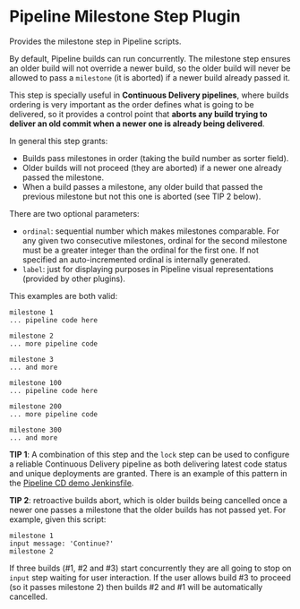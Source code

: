 # Pipeline Milestone Step Plugin

Provides the milestone step in Pipeline scripts.

By default, Pipeline builds can run concurrently. The milestone step
ensures an older build will not override a newer build, so the older
build will never be allowed to pass a `milestone` (it is aborted) if a
newer build already passed it.

This step is specially useful in **Continuous Delivery pipelines**,
where builds ordering is very important as the order defines what is
going to be delivered, so it provides a control point that **aborts any
build trying to deliver an old commit when a newer one is already being
delivered**.

In general this step grants:

-   Builds pass milestones in order (taking the build number as sorter
    field).
-   Older builds will not proceed (they are aborted) if a newer one
    already passed the milestone.
-   When a build passes a milestone, any older build that passed the
    previous milestone but not this one is aborted (see TIP 2 below).

There are two optional parameters:

-   `ordinal`: sequential number which makes milestones comparable. For
    any given two consecutive milestones, ordinal for the second
    milestone must be a greater integer than the ordinal for the first
    one. If not specified an auto-incremented ordinal is internally
    generated.
-   `label`: just for displaying purposes in Pipeline visual
    representations (provided by other plugins).

This examples are both valid:

    milestone 1
    ... pipeline code here

    milestone 2
    ... more pipeline code

    milestone 3
    ... and more

    milestone 100
    ... pipeline code here

    milestone 200
    ... more pipeline code

    milestone 300
    ... and more

**TIP 1**: A combination of this step and the `lock` step can be used to
configure a reliable Continuous Delivery pipeline as both delivering
latest code status and unique deployments are granted. There is an
example of this pattern in the [Pipeline CD demo
Jenkinsfile](https://github.com/jenkinsci/workflow-aggregator-plugin/blob/8a69bb4506d270c4a1fc58580519a0bcac1b8bce/demo/repo/Jenkinsfile).

**TIP 2**: retroactive builds abort, which is older builds being
cancelled once a newer one passes a milestone that the older builds has
not passed yet. For example, given this script:

    milestone 1
    input message: 'Continue?'
    milestone 2

If three builds (\#1, \#2 and \#3) start concurrently they are all going
to stop on `input` step waiting for user interaction. If the user allows
build \#3 to proceed (so it passes milestone 2) then builds \#2 and \#1
will be automatically cancelled.
